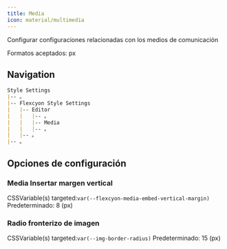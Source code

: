 ```yaml
---
title: Media
icon: material/multimedia
---
```


Configurar configuraciones relacionadas con los medios de comunicación

Formatos aceptados: px

## Navigation

```md
Style Settings
|-- 。
|-- Flexcyon Style Settings
|   |-- Editor
|   |   |-- 。
|   |   |-- Media
|   |   |-- 。
|   |-- 。
|-- 。
```

## Opciones de configuración

### Media Insertar margen vertical

CSSVariable(s) targeted:`var(--flexcyon-media-embed-vertical-margin)`
Predeterminado: 8 (px)

### Radio fronterizo de imagen

CSSVariable(s) targeted:`var(--img-border-radius)`
Predeterminado: 15 (px)

